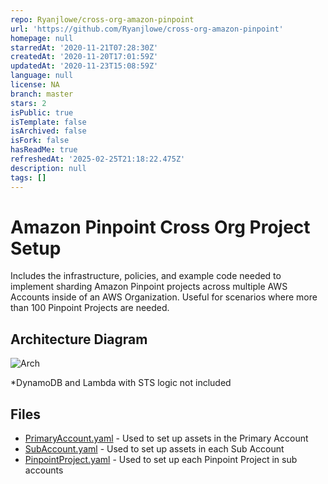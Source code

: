 ```yaml
---
repo: Ryanjlowe/cross-org-amazon-pinpoint
url: 'https://github.com/Ryanjlowe/cross-org-amazon-pinpoint'
homepage: null
starredAt: '2020-11-21T07:28:30Z'
createdAt: '2020-11-20T17:01:59Z'
updatedAt: '2020-11-23T15:08:59Z'
language: null
license: NA
branch: master
stars: 2
isPublic: true
isTemplate: false
isArchived: false
isFork: false
hasReadMe: true
refreshedAt: '2025-02-25T21:18:22.475Z'
description: null
tags: []
---
```


# Amazon Pinpoint Cross Org Project Setup

Includes the infrastructure, policies, and example code needed to implement sharding Amazon Pinpoint projects across multiple AWS Accounts inside of an AWS Organization.  Useful for scenarios where more than 100 Pinpoint Projects are needed.

## Architecture Diagram

![Arch](arch.png)

*DynamoDB and Lambda with STS logic not included

## Files
* [PrimaryAccount.yaml](PrimaryAccount.yaml) - Used to set up assets in the Primary Account
* [SubAccount.yaml](SubAccount.yaml) - Used to set up assets in each Sub Account
* [PinpointProject.yaml](PinpointProject.yaml) - Used to set up each Pinpoint Project in sub accounts
